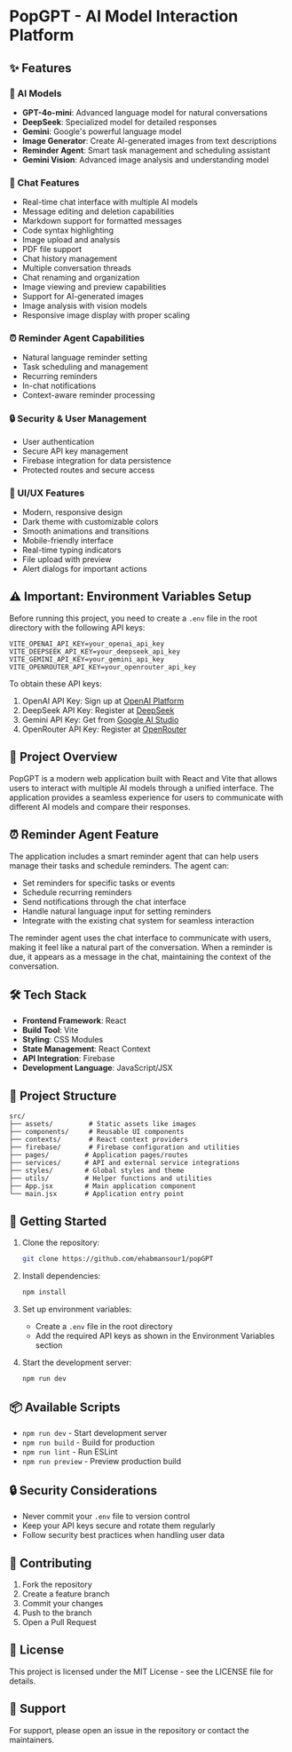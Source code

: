 # PopGPT - AI Model Interaction Platform

## ✨ Features

### 🤖 AI Models

- **GPT-4o-mini**: Advanced language model for natural conversations
- **DeepSeek**: Specialized model for detailed responses
- **Gemini**: Google's powerful language model
- **Image Generator**: Create AI-generated images from text descriptions
- **Reminder Agent**: Smart task management and scheduling assistant
- **Gemini Vision**: Advanced image analysis and understanding model

### 💬 Chat Features

- Real-time chat interface with multiple AI models
- Message editing and deletion capabilities
- Markdown support for formatted messages
- Code syntax highlighting
- Image upload and analysis
- PDF file support
- Chat history management
- Multiple conversation threads
- Chat renaming and organization
- Image viewing and preview capabilities
- Support for AI-generated images
- Image analysis with vision models
- Responsive image display with proper scaling

### ⏰ Reminder Agent Capabilities

- Natural language reminder setting
- Task scheduling and management
- Recurring reminders
- In-chat notifications
- Context-aware reminder processing

### 🔒 Security & User Management

- User authentication
- Secure API key management
- Firebase integration for data persistence
- Protected routes and secure access

### 🎨 UI/UX Features

- Modern, responsive design
- Dark theme with customizable colors
- Smooth animations and transitions
- Mobile-friendly interface
- Real-time typing indicators
- File upload with preview
- Alert dialogs for important actions

## ⚠️ Important: Environment Variables Setup

Before running this project, you need to create a `.env` file in the root directory with the following API keys:

```env
VITE_OPENAI_API_KEY=your_openai_api_key
VITE_DEEPSEEK_API_KEY=your_deepseek_api_key
VITE_GEMINI_API_KEY=your_gemini_api_key
VITE_OPENROUTER_API_KEY=your_openrouter_api_key
```

To obtain these API keys:

1. OpenAI API Key: Sign up at [OpenAI Platform](https://platform.openai.com)
2. DeepSeek API Key: Register at [DeepSeek](https://platform.deepseek.ai)
3. Gemini API Key: Get from [Google AI Studio](https://makersuite.google.com/app/apikey)
4. OpenRouter API Key: Register at [OpenRouter](https://openrouter.ai)

## 🚀 Project Overview

PopGPT is a modern web application built with React and Vite that allows users to interact with multiple AI models through a unified interface. The application provides a seamless experience for users to communicate with different AI models and compare their responses.

## ⏰ Reminder Agent Feature

The application includes a smart reminder agent that can help users manage their tasks and schedule reminders. The agent can:

- Set reminders for specific tasks or events
- Schedule recurring reminders
- Send notifications through the chat interface
- Handle natural language input for setting reminders
- Integrate with the existing chat system for seamless interaction

The reminder agent uses the chat interface to communicate with users, making it feel like a natural part of the conversation. When a reminder is due, it appears as a message in the chat, maintaining the context of the conversation.

## 🛠️ Tech Stack

- **Frontend Framework**: React
- **Build Tool**: Vite
- **Styling**: CSS Modules
- **State Management**: React Context
- **API Integration**: Firebase
- **Development Language**: JavaScript/JSX

## 📁 Project Structure

```
src/
├── assets/         # Static assets like images
├── components/     # Reusable UI components
├── contexts/       # React context providers
├── firebase/       # Firebase configuration and utilities
├── pages/         # Application pages/routes
├── services/      # API and external service integrations
├── styles/        # Global styles and theme
├── utils/         # Helper functions and utilities
├── App.jsx        # Main application component
└── main.jsx       # Application entry point
```

## 🚀 Getting Started

1. Clone the repository:

   ```bash
   git clone https://github.com/ehabmansour1/popGPT
   ```

2. Install dependencies:

   ```bash
   npm install
   ```

3. Set up environment variables:

   - Create a `.env` file in the root directory
   - Add the required API keys as shown in the Environment Variables section

4. Start the development server:
   ```bash
   npm run dev
   ```

## 📦 Available Scripts

- `npm run dev` - Start development server
- `npm run build` - Build for production
- `npm run lint` - Run ESLint
- `npm run preview` - Preview production build

## 🔒 Security Considerations

- Never commit your `.env` file to version control
- Keep your API keys secure and rotate them regularly
- Follow security best practices when handling user data

## 🤝 Contributing

1. Fork the repository
2. Create a feature branch
3. Commit your changes
4. Push to the branch
5. Open a Pull Request

## 📝 License

This project is licensed under the MIT License - see the LICENSE file for details.

## 👥 Support

For support, please open an issue in the repository or contact the maintainers.
